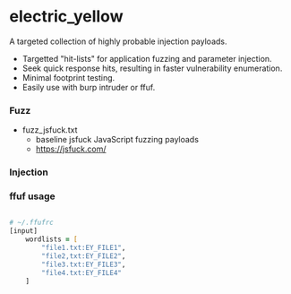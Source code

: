 # electric_yellow

A targeted collection of highly probable injection payloads.

- Targetted "hit-lists" for application fuzzing and parameter injection.
- Seek quick response hits, resulting in faster vulnerability enumeration.
- Minimal footprint testing.
- Easily use with burp intruder or ffuf.

### Fuzz

- fuzz_jsfuck.txt
  - baseline jsfuck JavaScript fuzzing payloads
  - https://jsfuck.com/

### Injection

### ffuf usage

```zsh

# ~/.ffufrc
[input]
    wordlists = [
        "file1.txt:EY_FILE1",
        "file2,txt:EY_FILE2",
        "file3.txt:EY_FILE3",
        "file4.txt:EY_FILE4"
    ]

```
